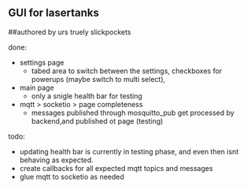 ## GUI for lasertanks

##authored by urs truely slickpockets

done:
  - settings page
    - tabed area to switch between the settings, checkboxes for powerups (maybe switch to multi select),
  - main page
    - only a snigle health bar for testing
  - mqtt > socketio > page completeness
    - messages published through mosquitto_pub get processed by backend,and  published ot page (testing)

todo:
  - updating health bar is currently in testing phase, and even then isnt behaving as expected.
  - create callbacks for all expected mqtt topics and messages
  - glue mqtt to socketio as needed

